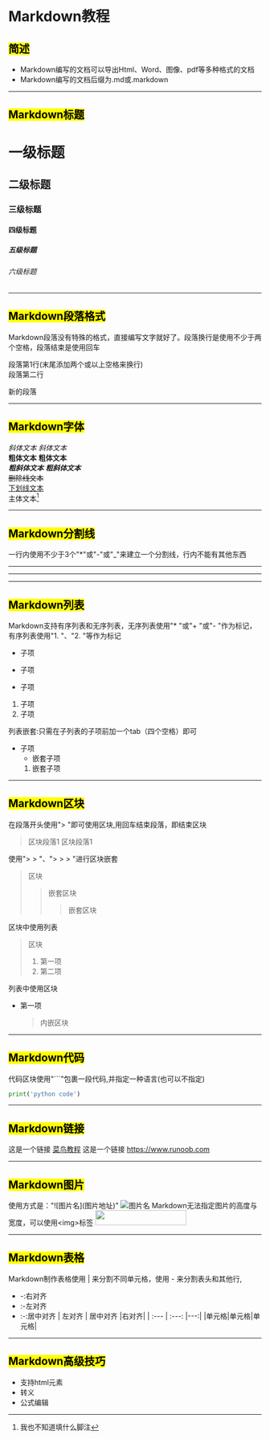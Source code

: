 # Markdown教程

## <mark>简述</mark>
* Markdown编写的文档可以导出Html、Word、图像、pdf等多种格式的文档
* Markdown编写的文档后缀为.md或.markdown

***
## <mark>Markdown标题</mark>
# 一级标题
## 二级标题
### 三级标题
#### 四级标题
##### 五级标题
###### 六级标题
***
## <mark>Markdown段落格式</mark>
Markdown段落没有特殊的格式，直接编写文字就好了。段落换行是使用不少于两个空格，段落结束是使用回车

段落第1行(末尾添加两个或以上空格来换行)  
段落第二行

新的段落
***
## <mark>Markdown字体</mark>
*斜体文本*  _斜体文本_  
**粗体文本**  __粗体文本__  
***粗斜体文本***  ___粗斜体文本___  
~~删除线文本~~  
<u>下划线文本</u>  
主体文本[^脚注]

[^脚注]:我也不知道填什么脚注
***
## <mark>Markdown分割线</mark>
一行内使用不少于3个"*"或"-"或"_"来建立一个分割线，行内不能有其他东西
***
---
___
## <mark>Markdown列表</mark>
Markdown支持有序列表和无序列表，无序列表使用"* "或"+ "或"- "作为标记，有序列表使用"1. "、"2. "等作为标记  
* 子项
+ 子项
- 子项
1. 子项
2. 子项 

列表嵌套:只需在子列表的子项前加一个tab（四个空格）即可
* 子项
    * 嵌套子项
    1. 嵌套子项
***
## <mark>Markdown区块</mark>
在段落开头使用"> "即可使用区块,用回车结束段落，即结束区块
> 区块段落1
区块段落1

使用"> > "、"> > > "进行区块嵌套
> 区块
> > 嵌套区块
> >
> > > 嵌套区块

区块中使用列表
> 区块
> 1. 第一项
> 2. 第二项

列表中使用区块
* 第一项
	
	> 内嵌区块
***
## <mark>Markdown代码</mark>
代码区块使用"```"包裹一段代码,并指定一种语言(也可以不指定)
```python
print('python code')
```
***
## <mark>Markdown链接</mark>
这是一个链接 [菜鸟教程](https://www.runoob.com)
这是一个链接 <https://www.runoob.com>

***
## <mark>Markdown图片</mark>
使用方式是："\![图片名]\(图片地址)"
![图片名](http://static.runoob.com/images/runoob-logo.png)
Markdown无法指定图片的高度与宽度，可以使用\<img>标签
<img src="http://static.runoob.com/images/runoob-logo.png" width="60%" height="30px" />

***
## <mark>Markdown表格</mark>
Markdown制作表格使用 | 来分割不同单元格，使用 - 来分割表头和其他行,
*  -:右对齐
*  :-左对齐
*  :-:居中对齐
| 左对齐 | 居中对齐 |右对齐|
| :--- | :---: |---:|
|单元格|单元格|单元格|
***
## <mark>Markdown高级技巧</mark>
* 支持html元素
* 转义
* 公式编辑